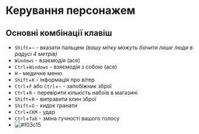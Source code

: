 # Керування персонажем
## Основні комбінації клавіш
- `Shift`+`~` - вказати пальцем *(вашу мітку можуть бачити лише люди в радусі 4 метрів)*
- `Windows` - взаємодія (асе)
- `Ctrl`+`Windows` - взяємодія з собою (асе)
- `H` - медичне меню
- `Shift`+`K` - інформація про вітер
- `Ctrl`+`F` або `Ctrl`+`~` - запобіжник зброї
- `Ctrl`+`R` - перевірити кількість набоїв в магазині
- `Shift`+`R` - виправити клин зброї
- `Shift`+`G` - кидок гранати
- `Ctrl`+`СКМ` - удар
- `Ctrl`+`Tab` - зміна гучності вашого голосу
- ![#f03c15](blablabla)
